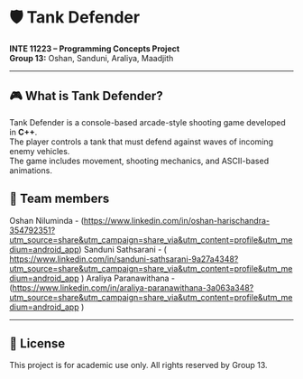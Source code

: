 # 🛡️ Tank Defender
**INTE 11223 – Programming Concepts Project**  
**Group 13:** Oshan, Sanduni, Araliya, Maadjith  

---

## 🎮 What is Tank Defender?
Tank Defender is a console-based arcade-style shooting game developed in **C++**.  
The player controls a tank that must defend against waves of incoming enemy vehicles.  
The game includes movement, shooting mechanics, and ASCII-based animations.

## 📢 Team members 

Oshan Niluminda - (https://www.linkedin.com/in/oshan-harischandra-354792351?utm_source=share&utm_campaign=share_via&utm_content=profile&utm_medium=android_app)
Sanduni Sathsarani - ( https://www.linkedin.com/in/sanduni-sathsarani-9a27a4348?utm_source=share&utm_campaign=share_via&utm_content=profile&utm_medium=android_app ) 
Araliya Paranawithana - (https://www.linkedin.com/in/araliya-paranawithana-3a063a348?utm_source=share&utm_campaign=share_via&utm_content=profile&utm_medium=android_app ) 

---

## 📌 License
This project is for academic use only. All rights reserved by Group 13.
